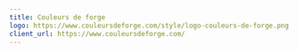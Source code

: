 ```yaml
---
title: Couleurs de forge
logo: https://www.couleursdeforge.com/style/logo-couleurs-de-forge.png
client_url: https://www.couleursdeforge.com/
---
```


